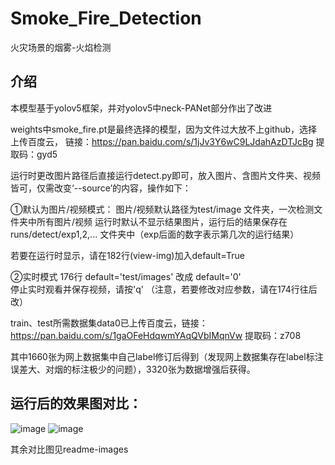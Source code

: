# Smoke_Fire_Detection
火灾场景的烟雾-火焰检测

## 介绍

本模型基于yolov5框架，并对yolov5中neck-PANet部分作出了改进

weights中smoke_fire.pt是最终选择的模型，因为文件过大放不上github，选择上传百度云，
链接：https://pan.baidu.com/s/1jJv3Y6wC9LJdahAzDTJcBg 
提取码：gyd5 

运行时更改图片路径后直接运行detect.py即可，放入图片、含图片文件夹、视频皆可，仅需改变‘--source’的内容，操作如下：

①默认为图片/视频模式：
图片/视频默认路径为test/image 文件夹，一次检测文件夹中所有图片/视频
运行时默认不显示结果图片，运行后的结果保存在runs/detect/exp1,2,... 文件夹中（exp后面的数字表示第几次的运行结果）

若要在运行时显示，请在182行(view-img)加入default=True

②实时模式
176行  default='test/images'  改成  default='0'  
停止实时观看并保存视频，请按'q'
（注意，若要修改对应参数，请在174行往后改）

train、test所需数据集data0已上传百度云，链接：https://pan.baidu.com/s/1gaOFeHdqwmYAqQVbIMqnVw 
提取码：z708 

其中1660张为网上数据集中自己label修订后得到（发现网上数据集存在label标注误差大、对烟的标注极少的问题），3320张为数据增强后获得。

## 运行后的效果图对比：
![image](https://github.com/sysu19351164/SF_Detection/blob/main/readme-images/001.png)  ![image](https://github.com/sysu19351164/SF_Detection/blob/main/readme-images/001-detect.png)

其余对比图见readme-images

